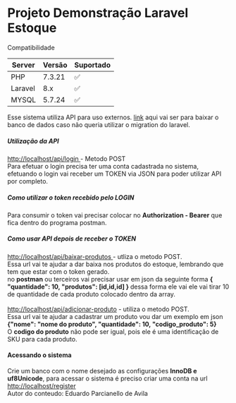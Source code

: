 <h1>Projeto Demonstração Laravel Estoque</h1>

Compatibilidade

|Server | Versão | Suportado |
| ------- | ------------------ | ------|
| PHP   | 7.3.21 | :white_check_mark: |
| Laravel   | 8.x |:white_check_mark: |
| MYSQL  | 5.7.24 |:white_check_mark: |


Esse sistema utiliza API para uso externos.
<a href="#">link</a> aqui vai ser para baixar o banco de dados caso não queria utilizar o migration do laravel.

<h5>Utilização da API</h5>
<a href="#">http://localhost/api/login </a> - Metodo POST<br>
Para efetuar o login precisa ter uma conta cadastrada no sistema,
efetuando o login vai receber um TOKEN via JSON para poder utilizar API por completo.

<h5>Como utilizar o token recebido pelo LOGIN</h5>
Para consumir o token vai precisar colocar no <b>Authorization - Bearer</b> que fica dentro do programa postman.

<h5>Como usar API depois de receber o TOKEN</h5>
<a href="#">http://localhost/api/baixar-produtos </a> - utliza o metodo POST. <br>
Essa url vai te ajudar a dar baixa nos produtos do estoque, lembrando que tem que estar com o token gerado.<br>
no <b>postman</b> ou terceiros vai precisar usar em json da seguinte forma <b>{ "quantidade": 10, "produtos": [id,id,id] } </b> 
dessa forma ele vai ele vai tirar 10 de quantidade de cada produto colocado dentro da array.<br>
<br>
<a href="#">http://localhost/api/adicionar-produto</a> - utiliza o metodo POST.<br>
Essa url vai te ajudar a cadastrar um produto vou dar um exemplo em json 
<b> {"nome": "nome do produto", "quantidade": 10, "codigo_produto": 5}</b><br>
O <b>codigo do produto</b> não pode ser igual, pois ele é uma identificação de SKU para cada produto.
<br>

<h4>Acessando o sistema</h4>
Crie um banco com o nome desejado as configurações <b>InnoDB e uf8Unicode</b>,
para acessar o sistema é preciso criar uma conta na url <a href="#">http://localhost/register </a>

<br>
Autor do conteudo: Eduardo Parcianello de Avila


